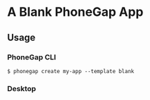 # A Blank PhoneGap App

## Usage

### PhoneGap CLI

    $ phonegap create my-app --template blank

### Desktop



